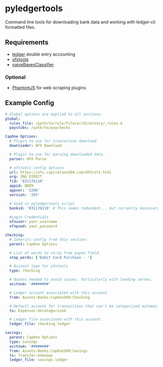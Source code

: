 # pyledgertools
Command line tools for downloading bank data and working with ledger-cli formatted files.

## Requirements
 - [ledger](http://www.ledger-cli.org) double entry accounting
 - [ofxtools](https://github.com/csingley/ofxtools)
 - [naiveBayesClassifier](https://github.com/muatik/naive-bayes-classifier)

### Optional
 - [PhantomJS](http://phantomjs.org) for web scraping plugins

## Example Config
```yaml
# Global options are applied to all sections.
global:
  rules_file: /path/to/rule/file/or/directory/.rules.d
  paystubs: /path/to/paychecks

CapOne Options:
  # Plugin to use for transaction download.
  downloader: OFX Download

  # Plugin to use for parsing downloaded data.
  parser: OFX Parse

  # ofxtools config options
  url: https://ofx.capitalone360.com/OFX/ofx.html
  org: ING DIRECT
  fid: '031176110'
  appid: QWIN
  appver: '2200'
  version: '203'

  # Used in pyledgertools script
  bankid: '031176110' # This seems redundant... but currently necessary.
  
  #Login Credentials
  ofxuser: your_username
  ofxpswd: your_password

checking:
  # Inherits config from this section:
  parent: CapOne Options

  # List of words to strip from payee field.
  stop_words: ['Debit Card Purchase - ']

  # Account type for ofxtools
  type: checking

  # Quotes needed to avoid issues. Particularly with leading zeroes.
  acctnum: '########'

  # Ledger account associated with this account
  from: Assets:Banks:CapOne360:Checking

  # Default account for transactions that can't be categorized automatically.
  to: Expenses:Uncategorized

  # Ledger file associated with this account.
  ledger_file: checking.ledger

savings:
  parent: CapOne Options
  type: savings
  acctnum: '########'
  from: Assets:Banks:CapOne360:Savings
  to: Transfer:Unknown
  ledger_file: savings.ledger
```
